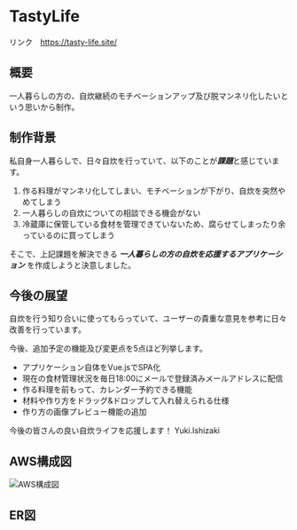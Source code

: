 # TastyLife

リンク　https://tasty-life.site/

概要
---
一人暮らしの方の、自炊継続のモチベーションアップ及び脱マンネリ化したいという思いから制作。  


制作背景
---

私自身一人暮らしで、日々自炊を行っていて、以下のことが***課題***と感じています。

1. 作る料理がマンネリ化してしまい、モチベーションが下がり、自炊を突然やめてしまう
2. 一人暮らしの自炊についての相談できる機会がない
3. 冷蔵庫に保管している食材を管理できていないため、腐らせてしまったり余っているのに買ってしまう

そこで、上記課題を解決できる ***一人暮らしの方の自炊を応援するアプリケーション*** を作成しようと決意しました。


今後の展望
---

自炊を行う知り合いに使ってもらっていて、ユーザーの貴重な意見を参考に日々改善を行っています。

今後、追加予定の機能及び変更点を5点ほど列挙します。
- アプリケーション自体をVue.jsでSPA化
- 現在の食材管理状況を毎日18:00にメールで登録済みメールアドレスに配信
- 作る料理を前もって、カレンダー予約できる機能
- 材料や作り方をドラッグ&ドロップして入れ替えられる仕様
- 作り方の画像プレビュー機能の追加

今後の皆さんの良い自炊ライフを応援します！
Yuki.Ishizaki


AWS構成図
---
<img src="https://github.com/YukiIshizaki0525/TastyLife/blob/master/app/assets/images/TastyLife.jpg" alt="AWS構成図" >

ER図
---

